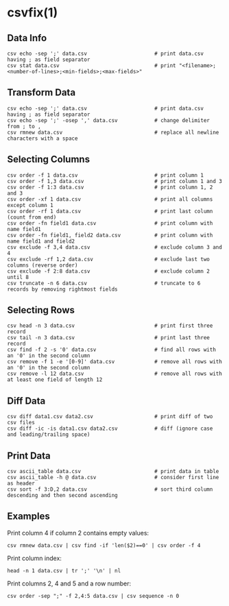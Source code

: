 # csvfix(1)

## Data Info

    csv echo -sep ';' data.csv                      # print data.csv having ; as field separator
    csv stat data.csv                               # print "<filename>;<number-of-lines>;<min-fields>;<max-fields>"

## Transform Data

    csv echo -sep ';' data.csv                      # print data.csv having ; as field separator
    csv echo -sep ';' -osep ',' data.csv            # change delimiter from ; to ,
    csv rmnew data.csv                              # replace all newline characters with a space

## Selecting Columns

    csv order -f 1 data.csv                         # print column 1
    csv order -f 1,3 data.csv                       # print column 1 and 3
    csv order -f 1:3 data.csv                       # print column 1, 2 and 3
    csv order -xf 1 data.csv                        # print all columns except column 1
    csv order -rf 1 data.csv                        # print last column (count from end)
    csv order -fn field1 data.csv                   # print column with name field1
    csv order -fn field1, field2 data.csv           # print column with name field1 and field2
    csv exclude -f 3,4 data.csv                     # exclude column 3 and 4
    csv exclude -rf 1,2 data.csv                    # exclude last two columns (reverse order)
    csv exclude -f 2:8 data.csv                     # exclude column 2 until 8
    csv truncate -n 6 data.csv                      # truncate to 6 records by removing rightmost fields

## Selecting Rows

    csv head -n 3 data.csv                          # print first three record
    csv tail -n 3 data.csv                          # print last three record
    csv find -f 2 -s '0' data.csv                   # find all rows with an '0' in the second column
    csv remove -f 1 -e '[0-9]' data.csv             # remove all rows with an '0' in the second column
    csv remove -l 12 data.csv                       # remove all rows with at least one field of length 12

## Diff Data

    csv diff data1.csv data2.csv                    # print diff of two csv files
    csv diff -ic -is data1.csv data2.csv            # diff (ignore case and leading/trailing space)

## Print Data

    csv ascii_table data.csv                        # print data in table
    csv ascii_table -h @ data.csv                   # consider first line as header
    csv sort -f 3:D,2 data.csv                      # sort third column descending and then second ascending

## Examples

  Print column 4 if column 2 contains empty values:

    csv rmnew data.csv | csv find -if 'len($2)==0' | csv order -f 4 

  Print column index:

    head -n 1 data.csv | tr ';' '\n' | nl

  Print columns 2, 4 and 5 and a row number:

    csv order -sep ";" -f 2,4:5 data.csv | csv sequence -n 0
